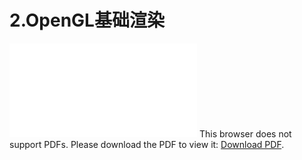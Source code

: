 # 2.OpenGL基础渲染

<object data="../pdfs/OpenGL 基本渲染笔记(二).pdf" type="application/pdf" width="700px" height="700px"> 
    <embed src="../images/OpenGL 基本渲染笔记(二).pdf"> 
     This browser does not support PDFs. Please download the PDF to view it: <a href="../images/OpenGL 基本渲染笔记(二).pdf">Download PDF</a>.</p> 
    </embed>
</object> 